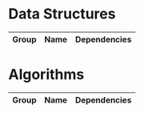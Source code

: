 # Data Structures

| Group                | Name                | Dependencies                        |
|--------------------- |---------------------|-------------------------------------|

# Algorithms

| Group                | Name                | Dependencies                        |
|--------------------- |---------------------|-------------------------------------|
